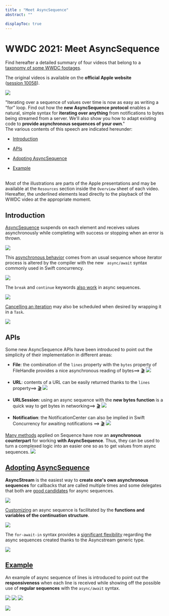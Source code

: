 ```yaml
---
title : "Meet AsyncSequence"
abstract: ""

displayToc: true
---
```


# WWDC 2021: Meet AsyncSequence
Find hereafter a detailed summary of four videos that belong to a [taxonomy&nbsp;of&nbsp;some&nbsp;WWDC&nbsp;footages](../../).

The original videos is available on the **official Apple website** ([session&nbsp;10058](https://developer.apple.com/videos/play/wwdc2021/10058/)).

![](../../../../../images/iOSdev/wwdc21-10058.png)

"Iterating over a sequence of values over time is now as easy as writing a “for” loop. Find out how the **new AsyncSequence protocol** enables a natural, simple syntax for **iterating over anything** from notifications to bytes being streamed from a server. We'll also show you how to adapt existing code to **provide asynchronous sequences of your own**."
</br>
The various contents of this speech are indicated hereunder:
- [Introduction](#introduction)

- [APIs](#apis)

- [Adopting&nbsp;AsyncSequence](#adopting-asyncsequence)

- [Example](#example)

</br>Most of the illustrations are parts of the Apple presentations and may be available at the `Resources` section inside the `Overview` sheet of each video.
</br>Hereafter, the underlined elements lead directly to the playback of the WWDC video at the appropriate moment.
</br>

## Introduction
[AsyncSequence](https://developer.apple.com/videos/play/wwdc2021/10058/?time=142) suspends on each element and receives values asynchronously while completing with success or stopping when an error is thrown.

![](../../../../../images/iOSdev/wwdc21-10058-Definition.png)

This [asynchronous&nbsp;behavior](https://developer.apple.com/videos/play/wwdc2021/10058/?time=198) comes from an usual sequence whose iterator process is altered by the compiler with the new ` async/await` syntax commonly used in Swift concurrency.

![](../../../../../images/iOSdev/wwdc21-10058-Introduction_1.png)

The `break` and `continue` keywords [also&nbsp;work](https://developer.apple.com/videos/play/wwdc2021/10058/?time=284) in async sequences.

![](../../../../../images/iOSdev/wwdc21-10058-Introduction_2.png)


[Cancelling&nbsp;an&nbsp;iteration](https://developer.apple.com/videos/play/wwdc2021/10058/?time=402) may also be scheduled when desired by wrapping it in a `Task`.

![](../../../../../images/iOSdev/wwdc21-10058-Introduction_3.png)
</br>

## APIs

Some new AsyncSequence APIs have been introduced to point out the simplicity of their implementation in different areas:

- **File**: the combination of the `lines` property with the `bytes` property of FileHandle provides a nice asynchronous reading of bytes⟹&nbsp;<a alt="Click to playback the footage at the appropriate time" href="https://developer.apple.com/videos/play/wwdc2021/10058/?time=475">🎬</a>
![](../../../../../images/iOSdev/wwdc21-10058-APIs_1.png)

- **URL**: contents of a URL can be easily returned thanks to the `lines` property⟹&nbsp;<a alt="Click to playback the footage at the appropriate time" href="https://developer.apple.com/videos/play/wwdc2021/10058/?time=508">🎬</a>
![](../../../../../images/iOSdev/wwdc21-10058-APIs_2.png)

- **URLSession**: using an async sequence with the **new bytes function** is a quick way to get bytes in  networking⟹&nbsp;<a alt="Click to playback the footage at the appropriate time" href="https://developer.apple.com/videos/play/wwdc2021/10058/?time=529">🎬</a>
![](../../../../../images/iOSdev/wwdc21-10058-APIs_3.png)

- **Notification**: the NotificationCenter can also be implied in Swift Concurrency for awaiting notifications ⟹&nbsp;<a alt="Click to playback the footage at the appropriate time" href="https://developer.apple.com/videos/play/wwdc2021/10058/?time=555">🎬</a>
![](../../../../../images/iOSdev/wwdc21-10058-APIs_4.png)

[Many&nbsp;methods](https://developer.apple.com/videos/play/wwdc2021/10058/?time=587) applied on Sequence have now an **asynchronous counterpart** for working **with AsyncSequence**.
Thus, they can be used to turn a complexed logic into an easier one so as to get values from async sequences.
![](../../../../../images/iOSdev/wwdc21-10058-APIs_5.png)
</br>

## [Adopting&nbsp;AsyncSequence](https://developer.apple.com/videos/play/wwdc2021/10058/?time=628)
**AsyncStream** is the easiest way to **create one's own asynchronous sequences** for callbacks that are called multiple times and some delegates that both are [good&nbsp;candidates](https://developer.apple.com/videos/play/wwdc2021/10058/?time=780) for async sequences.

![](../../../../../images/iOSdev/wwdc21-10058-AdoptAsyncSeq_1.png)

[Customizing](https://developer.apple.com/videos/play/wwdc2021/10058/?time=670) an async sequence is facilitated by the **functions and variables of the continuation structure**.

![](../../../../../images/iOSdev/wwdc21-10058-AdoptAsyncSeq_2.png)

The `for-await-in` syntax provides a [significant&nbsp;flexibility](https://developer.apple.com/videos/play/wwdc2021/10058/?time=751) regarding the async sequences created thanks to the Asyncstream generic type.

![](../../../../../images/iOSdev/wwdc21-10058-AdoptAsyncSeq_3.png)
</br>

## [Example](https://developer.apple.com/videos/play/wwdc2021/10058/?time=36)

An example of async sequence of lines is introduced to point out the **responsiveness** when each line is received while showing off the possible use of **regular sequences** with the `async/await` syntax.

![](../../../../../images/iOSdev/wwdc21-10058-Example_1.png)
![](../../../../../images/iOSdev/wwdc21-10058-Example_2.png)
![](../../../../../images/iOSdev/wwdc21-10058-Example_3.png)
</br>

![](../../../../../images/iOSdev/wwdc21-10058-Final.png)
</br></br></br>
